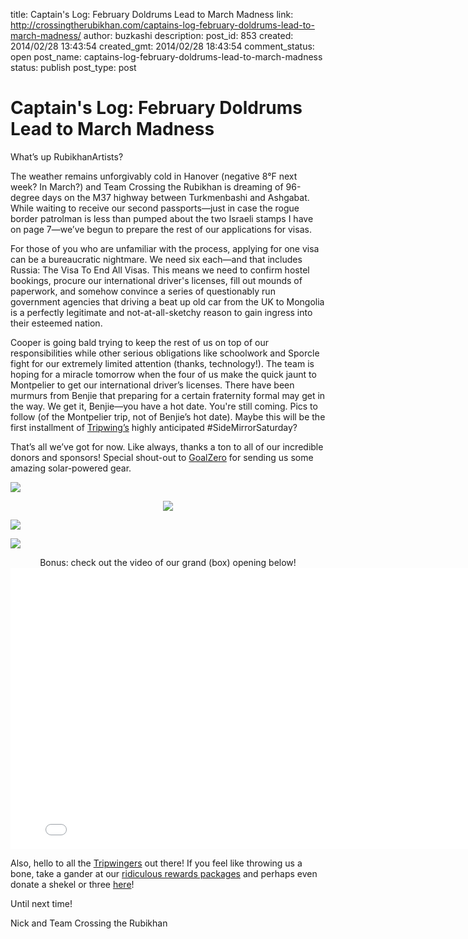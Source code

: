 title: Captain's Log: February Doldrums Lead to March Madness
link: http://crossingtherubikhan.com/captains-log-february-doldrums-lead-to-march-madness/
author: buzkashi
description: 
post_id: 853
created: 2014/02/28 13:43:54
created_gmt: 2014/02/28 18:43:54
comment_status: open
post_name: captains-log-february-doldrums-lead-to-march-madness
status: publish
post_type: post

# Captain's Log: February Doldrums Lead to March Madness

<p>What’s up RubikhanArtists?</p>
<p>The weather remains unforgivably cold in Hanover (negative 8°F next week? In March?) and Team Crossing the Rubikhan is dreaming of 96-degree days on the M37 highway between Turkmenbashi and Ashgabat. While waiting to receive our second passports—just in case the rogue border patrolman is less than pumped about the two Israeli stamps I have on page 7—we’ve begun to prepare the rest of our applications for visas.</p>
<p>For those of you who are unfamiliar with the process, applying for one visa can be a bureaucratic nightmare. We need six each—and that includes Russia: The Visa To End All Visas. This means we need to confirm hostel bookings, procure our international driver's licenses, fill out mounds of paperwork, and somehow convince a series of questionably run government agencies that driving a beat up old car from the UK to Mongolia is a perfectly legitimate and not-at-all-sketchy reason to gain ingress into their esteemed nation.</p>
<p>Cooper is going bald trying to keep the rest of us on top of our responsibilities while other serious obligations like schoolwork and Sporcle fight for our extremely limited attention (thanks, technology!). The team is hoping for a miracle tomorrow when the four of us make the quick jaunt to Montpelier to get our international driver’s licenses. There have been murmurs from Benjie that preparing for a certain fraternity formal may get in the way. We get it, Benjie—you have a hot date. You're still coming. Pics to follow (of the Montpelier trip, not of Benjie’s hot date). Maybe this will be the first installment of <a href="http://tripwing.com" title="Tripwing's" target="_blank">Tripwing’s</a> highly anticipated #SideMirrorSaturday?</p>
<p>That’s all we’ve got for now. Like always, thanks a ton to all of our incredible donors and sponsors! Special shout-out to <a href="http://www.goalzero.com/" title="GoalZero" target="_blank">GoalZero</a> for sending us some amazing solar-powered gear. </p>
<p><img src="http://crossingtherubikhan.com/wp-content/uploads/2014/02/DSC_0004-1024x680.jpg"></p>
<p align= "center"><img src="http://crossingtherubikhan.com/wp-content/uploads/2014/02/DSC_0001-3.jpg"></p>

<p><img src="http://crossingtherubikhan.com/wp-content/uploads/2014/02/DSC_0009-1024x680.jpg"></p>
<p><img src="http://crossingtherubikhan.com/wp-content/uploads/2014/02/DSC_0014-1024x680.jpg"></p>
<p align="center">Bonus: check out the video of our grand (box) opening below!
<iframe src="//player.vimeo.com/video/87243507?byline=0&amp;color=0097fb" width="800" height="450" frameborder="0" webkitallowfullscreen mozallowfullscreen allowfullscreen></iframe>
</p>

<p>Also, hello to all the <a href="http://tripwing.com/" title="Tripwingers" target="_blank">Tripwingers</a> out there! If you feel like throwing us a bone, take a gander at our <a href="http://crossingtherubikhan.com/donate/" title="ridiculous rewards packages" target="_blank">ridiculous rewards packages</a> and perhaps even donate a shekel or three <a href="http://crossingtherubikhan.com/donate/" title="here" target="_blank">here</a>!</p>
<p>Until next time!</p>
<p>Nick and Team Crossing the Rubikhan</p>